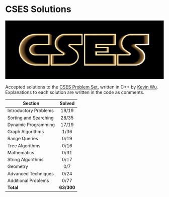 # CSES Solutions

<img src="https://github.com/KevinyWu/KevinyWu/blob/main/images/cses.png" alt="cses" width="600"/>

Accepted solutions to the [CSES Problem Set](https://cses.fi/problemset/), written in C++ by [Kevin Wu](https://cses.fi/user/159025). Explanations to each solution are written in the code as comments.

| Section               |     Solved    |
|-----------------------|:-------------:|
| Introductory Problems |     19/19     |
| Sorting and Searching |     28/35     |
| Dynamic Programming   |     17/19     |
| Graph Algorithms      |     1/36      |
| Range Queries         |     0/19      |
| Tree Algorithms       |     0/16      |
| Mathematics           |     0/31      |
| String Algorithms     |     0/17      |
| Geometry              |      0/7      |
| Advanced Techniques   |     0/24      |
| Additional Problems   |     0/77      |
| **Total**             |  **63/300**   |
